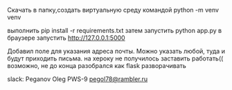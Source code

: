 Скачать в папку,создать виртуальную среду командой
python -m venv venv

выполнить pip install -r requirements.txt
затем запустить python app.py
в браузере запустить  http://127.0.0.1:5000

Добавил поле для указания адреса почты. Можно указать любой, туда и будут приходить письма.
на хероку не получилось заставить работать(( 
возможно, не до конца разобрался как flask разворачивать

slack: Peganov Oleg PWS-9
pegol78@rambler.ru

